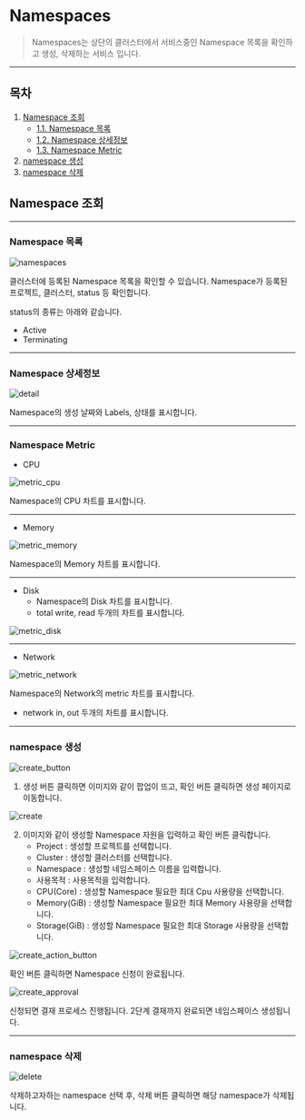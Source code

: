 # Namespaces

> Namespaces는 상단의 클러스터에서 서비스중인 Namespace 목록을 확인하고 생성, 삭제하는 서비스 입니다.&#x20;

---
## **목차**
1. [Namespace 조회](#namespace-조회)
   - [1.1. Namespace 목록](#namespace-목록)
   - [1.2. Namespace 상세정보](#namespace-상세정보)
   - [1.3. Namespace Metric](#namespace-Metric)
2. [namespace 생성](#namespace-생성)
3. [namespace 삭제](#namespace-삭제)

## Namespace 조회

---
### Namespace 목록

![namespaces](img/namespaces.png)

클러스터에 등록된 Namespace 목록을 확인할 수 있습니다.
Namespace가 등록된 프로젝트, 클러스터, status 등 확인합니다.

status의 종류는 아래와 같습니다.

* Active
* Terminating

---
### Namespace 상세정보

![detail](img/detail.png)

Namespace의 생성 날짜와 Labels, 상태를 표시합니다.

---
### Namespace Metric

* CPU

![metric_cpu](img/metric_cpu.png)

Namespace의 CPU 차트를 표시합니다.

---
* Memory

![metric_memory](img/metric_memory.png)

Namespace의 Memory 차트를 표시합니다.

---
* Disk
  * Namespace의 Disk 차트를 표시합니다.
  * total write, read 두개의 차트를 표시합니다.

![metric_disk](img/metric_disk.png)

---
* Network

![metric_network](img/metric_network.png)

Namespace의 Network의 metric 차트를 표시합니다.</br>
* network in, out 두개의 차트를 표시합니다.

---
### namespace 생성

![create_button](img/create_button.png)

1. 생성 버튼 클릭하면 이미지와 같이 팝업이 뜨고, 확인 버튼 클릭하면 생성 페이지로 이동합니다.


![create](img/create.png)

2. 이미지와 같이 생성할 Namespace 자원을 입력하고 확인 버튼 클릭합니다.
   * Project : 생성할 프로젝트를 선택합니다.
   * Cluster : 생성할 클러스터를 선택합니다.
   * Namespace : 생성할 네임스페이스 이름을 입력합니다.
   * 사용목적 : 사용목적을 입력합니다.
   * CPU(Core) : 생성할 Namespace 필요한 최대 Cpu 사용량을 선택합니다.
   * Memory(GiB) : 생성할 Namespace 필요한 최대 Memory 사용량을 선택합니다.
   * Storage(GiB) : 생성할 Namespace 필요한 최대 Storage 사용량을 선택합니다.



![create_action_button](img/create_action_button.png)

확인 버튼 클릭하면 Namespace 신청이 완료됩니다.


![create_approval](img/create_approval.png)

신청되면 결재 프로세스 진행됩니다. 2단계 결재까지 완료되면 네임스페이스 생성됩니다.

---
### namespace 삭제

![delete](img/delete.png)

삭제하고자하는 namespace 선택 후, 삭제 버튼 클릭하면 해당 namespace가 삭제됩니다.